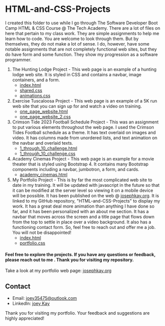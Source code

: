 # HTML-and-CSS-Projects
I created this folder to use while I go through The Software Developer Boot Camp HTML & CSS Course @ The Tech Academy. 
There are a lot of files on here that pertain to my class work. They are simple assignments to help me learn how to code. You are welcome to look through them. But by themselves, they do not make a lot of sense. I do, however, have some notable assignments that are not completely functional web sites, but they do have form and some function. They show my progression as a software programmer.

1. The Hunting Lodge Project - This web page is an example of a hunting lodge web site. It is styled in CSS and contains a navbar, image containers, and a form.
   - [index.html](Basic_HTML_and__CSS/index.html)
   - [shared.css](Basic_HTML_and__CSS/css/shared.css)
   - [animations.css](Basic_HTML_and__CSS/css/animations.css)
2. Exercise Tuscaloosa Project - This web page is an example of a 5K run web site that you can sign up for and watch a video on training.
   - [one_page_website.html](Basic_HTML_and__CSS/One-Page-Website/one_page_website.html)
   - [one_page_website_2.css](Basic_HTML_and__CSS/css/one_page_website_2.css)
3. Crimson Tide 2023 Football Schedule Project - This was an assignment to put various elements throughout the web page. I used the Crimson Tides Football schedule as a theme. It has text overlaid on images and video. It has columns made from unordered lists, and text animation on the navbar and overlaid texts.
   - [1_through_10_challenge.html](Basic_HTML_and__CSS/1_through_10_challenge.html)
   - [1_through_10_challenge.css](Basic_HTML_and__CSS/css/1_through_10_challenge.css)
4. Academy Cinemas Project - This web page is an example for a movie theater that is styled using Bootstrap 4. It contains many Bootstrap components including a navbar, jumbotron, a form, and cards.
   - [academy_cinemas.html](bootstrap4_project/academy_cinemas.html)
5. My Portfolio Project - This is by far the most complicated web site to date in my training. It will be updated with javascript in the future so that it can be modified at the server level so viewing it on a mobile device will be possible. It has been published on the web @ [josephkay.org](https://josephkay.org/). It is linked to my GitHub repository, "HTML-and-CSS-Projects" to display my work. It has a great deal more animation than anything I have done so far, and it has been personalized with an about me section. It has a navbar that moves across the screen and a title page that flows down from the top to settle in place over a video background. It also has a functioning contact form. So, feel free to reach out and offer me a job. You will not be disappointed!
   - [index.html](Basic_HTML_and__CSS/final_assignment/index.html)
   - [portfolio.css](Basic_HTML_and__CSS/final_assignment/css/portfolio.css)
#### Feel free to explore the projects. If you have any questions or feedback, please reach out to me . Thank you for visiting my repository.
Take a look at my portfolio web page: [josephkay.org](http://josephkay.org/)
## Contact

- Email: joey35475@outlook.com
- LinkedIn: [joey Kay](https://www.linkedin.com/in/joey-kay-41322927b/)

Thank you for visiting my portfolio. Your feedback and suggestions are highly appreciated!
